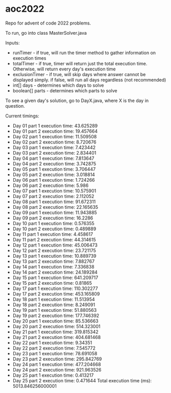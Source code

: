 # aoc2022

Repo for advent of code 2022 problems. 

To run, go into class MasterSolver.java

Inputs:
* runTimer - if true, will run the timer method to gather information on execution times
* totalTimer - if true, timer will return just the total execution time. Otherwise, will return every day's execution time
* exclusionTimer - if true, will skip days where answer cannot be displayed simply. if false, will run all days regardless (not recommended)
* int[] days  - determines which days to solve
* boolean[] parts - determines which parts to solve

To see a given day's solution, go to DayX.java, where X is the day in question. 

Current timings:

* Day 01 part 1 execution time: 43.625289
* Day 01 part 2 execution time: 19.457664
* Day 02 part 1 execution time: 11.509508
* Day 02 part 2 execution time: 8.720676
* Day 03 part 1 execution time: 7.423442
* Day 03 part 2 execution time: 2.834401
* Day 04 part 1 execution time: 7.813647
* Day 04 part 2 execution time: 3.742875
* Day 05 part 1 execution time: 3.706447
* Day 05 part 2 execution time: 3.018814
* Day 06 part 1 execution time: 1.724266
* Day 06 part 2 execution time: 5.986
* Day 07 part 1 execution time: 10.575901
* Day 07 part 2 execution time: 2.112052
* Day 08 part 1 execution time: 91.672311
* Day 08 part 2 execution time: 22.165635
* Day 09 part 1 execution time: 11.943885
* Day 09 part 2 execution time: 16.2286
* Day 10 part 1 execution time: 0.576355
* Day 10 part 2 execution time: 0.489889
* Day 11 part 1 execution time: 4.458617
* Day 11 part 2 execution time: 44.314615
* Day 12 part 1 execution time: 45.006473
* Day 12 part 2 execution time: 23.721175
* Day 13 part 1 execution time: 10.889739
* Day 13 part 2 execution time: 7.882767
* Day 14 part 1 execution time: 7.336838
* Day 14 part 2 execution time: 24.189284
* Day 15 part 1 execution time: 641.209717
* Day 15 part 2 execution time: 0.81865
* Day 17 part 1 execution time: 110.302277
* Day 17 part 2 execution time: 453.165809
* Day 18 part 1 execution time: 11.513954
* Day 18 part 2 execution time: 8.249091
* Day 19 part 1 execution time: 51.880563
* Day 19 part 2 execution time: 177.746392
* Day 20 part 1 execution time: 85.536663
* Day 20 part 2 execution time: 514.323001
* Day 21 part 1 execution time: 319.815342
* Day 21 part 2 execution time: 404.681468
* Day 22 part 1 execution time: 9.34351
* Day 22 part 2 execution time: 7.545772
* Day 23 part 1 execution time: 78.691058
* Day 23 part 2 execution time: 295.842769
* Day 24 part 1 execution time: 477.204668
* Day 24 part 2 execution time: 921.963526
* Day 25 part 1 execution time: 0.413217
* Day 25 part 2 execution time: 0.471644
Total execution time (ms): 5013.846256000001